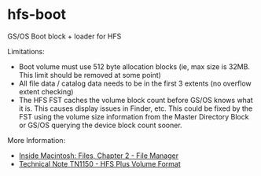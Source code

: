 # hfs-boot
GS/OS Boot block + loader for HFS

Limitations:

* Boot volume must use 512 byte allocation blocks (ie, max size is 32MB. This limit should be removed at some point)
* All file data / catalog data needs to be in the first 3 extents (no overflow extent checking)
* The HFS FST caches the volume block count before GS/OS knows what it is. This causes display issues in
Finder, etc.  This could be fixed by the FST using the volume size information from the Master Directory Block or GS/OS
querying the device block count sooner.

More Information:
* [Inside Macintosh: Files, Chapter 2 - File Manager](https://developer.apple.com/library/archive/documentation/mac/Files/Files-72.html)
* [Technical Note TN1150 - HFS Plus Volume Format](https://developer.apple.com/library/archive/technotes/tn/tn1150.html)
